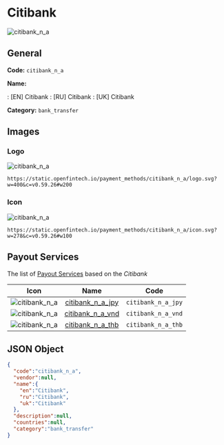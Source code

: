 
# Citibank 
![citibank_n_a](https://static.openfintech.io/payment_methods/citibank_n_a/logo.svg?w=400&c=v0.59.26#w200)  

## General 
**Code:** `citibank_n_a` 
 
**Name:** 
 
:	[EN] Citibank 
:	[RU] Citibank 
:	[UK] Citibank 
 
**Category:** `bank_transfer` 
 

## Images 

### Logo 
![citibank_n_a](https://static.openfintech.io/payment_methods/citibank_n_a/logo.svg?w=400&c=v0.59.26#w200)  

```
https://static.openfintech.io/payment_methods/citibank_n_a/logo.svg?w=400&c=v0.59.26#w200
```  

### Icon 
![citibank_n_a](https://static.openfintech.io/payment_methods/citibank_n_a/icon.svg?w=278&c=v0.59.26#w100)  

```
https://static.openfintech.io/payment_methods/citibank_n_a/icon.svg?w=278&c=v0.59.26#w100
```  

## Payout Services 
 
The list of [Payout Services](/payout-services/) based on the _Citibank_ 

|Icon|Name|Code| 
|:---:|:---:|:---:| 
|![citibank_n_a](https://static.openfintech.io/payout_methods/citibank_n_a/icon.svg?w=278&c=v0.59.26#w40) |[citibank_n_a_jpy](/payout-services/citibank_n_a_jpy/)|`citibank_n_a_jpy`| 
|![citibank_n_a](https://static.openfintech.io/payout_methods/citibank_n_a/icon.svg?w=278&c=v0.59.26#w40) |[citibank_n_a_vnd](/payout-services/citibank_n_a_vnd/)|`citibank_n_a_vnd`| 
|![citibank_n_a](https://static.openfintech.io/payout_methods/citibank_n_a/icon.svg?w=278&c=v0.59.26#w40) |[citibank_n_a_thb](/payout-services/citibank_n_a_thb/)|`citibank_n_a_thb`| 
 

## JSON Object 

```json
{
  "code":"citibank_n_a",
  "vendor":null,
  "name":{
    "en":"Citibank",
    "ru":"Citibank",
    "uk":"Citibank"
  },
  "description":null,
  "countries":null,
  "category":"bank_transfer"
}
```  
